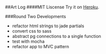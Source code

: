 
##Art Log
####MIT Liscense
Try it on [Heroku](https://art-log.herokuapp.com/).


###Round Two Developments
- refactor html strings to jade partials
- convert css to sass
- abstract pg connections to a single function
- test with mocha
- refactor app to MVC pattern